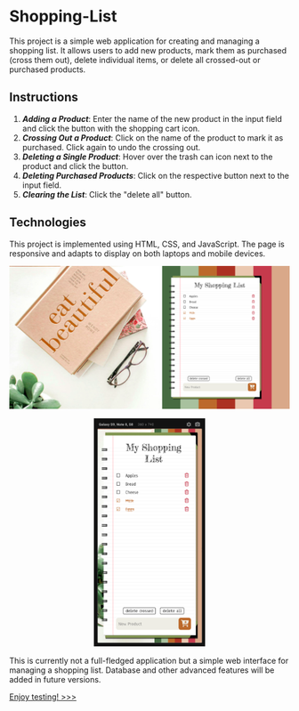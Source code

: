 # Shopping-List

This project is a simple web application for creating and managing a shopping list. It allows users to add new products, mark them as purchased (cross them out), delete individual items, or delete all crossed-out or purchased products.

## Instructions

1. **_Adding a Product_**: Enter the name of the new product in the input field and click the button with the shopping cart icon.
2. **_Crossing Out a Product_**: Click on the name of the product to mark it as purchased. Click again to undo the crossing out.
3. **_Deleting a Single Product_**: Hover over the trash can icon next to the product and click the button.
4. **_Deleting Purchased Products_**: Click on the respective button next to the input field.
5. **_Clearing the List_**: Click the "delete all" button.

## Technologies

This project is implemented using HTML, CSS, and JavaScript. The page is responsive and adapts to display on both laptops and mobile devices.

<img src="./img/screenshot_laptop.png" alt="Screenshot from a laptop."/>

<p align="center">
  <img src="./img/screenshot_phone.png" width="200px" alt="Screenshot from the phone."/>
</p>

This is currently not a full-fledged application but a simple web interface for managing a shopping list. Database and other advanced features will be added in future versions.

[Enjoy testing! >>>](https://iamstasiia.github.io/WebDevCourse_SPA_01_Shopping-List/)
